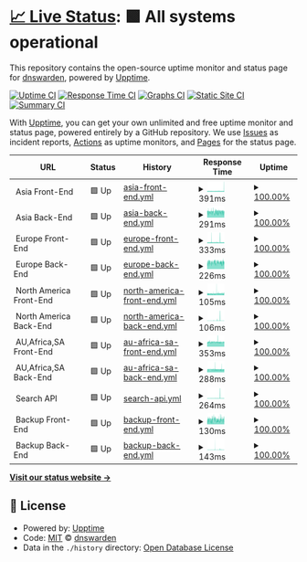 # [📈 Live Status](https://status.dnswarden.com): <!--live status--> **🟩 All systems operational**

This repository contains the open-source uptime monitor and status page for [dnswarden](https://dnswarden.com), powered by [Upptime](https://github.com/upptime/upptime).

[![Uptime CI](https://github.com/dnswarden/status/workflows/Uptime%20CI/badge.svg)](https://github.com/dnswarden/status/actions?query=workflow%3A%22Uptime+CI%22)
[![Response Time CI](https://github.com/dnswarden/status/workflows/Response%20Time%20CI/badge.svg)](https://github.com/dnswarden/status/actions?query=workflow%3A%22Response+Time+CI%22)
[![Graphs CI](https://github.com/dnswarden/status/workflows/Graphs%20CI/badge.svg)](https://github.com/dnswarden/status/actions?query=workflow%3A%22Graphs+CI%22)
[![Static Site CI](https://github.com/dnswarden/status/workflows/Static%20Site%20CI/badge.svg)](https://github.com/dnswarden/status/actions?query=workflow%3A%22Static+Site+CI%22)
[![Summary CI](https://github.com/dnswarden/status/workflows/Summary%20CI/badge.svg)](https://github.com/dnswarden/status/actions?query=workflow%3A%22Summary+CI%22)

With [Upptime](https://upptime.js.org), you can get your own unlimited and free uptime monitor and status page, powered entirely by a GitHub repository. We use [Issues](https://github.com/dnswarden/status/issues) as incident reports, [Actions](https://github.com/dnswarden/status/actions) as uptime monitors, and [Pages](https://status.dnswarden.com) for the status page.

<!--start: status pages-->
<!-- This summary is generated by Upptime (https://github.com/upptime/upptime) -->
<!-- Do not edit this manually, your changes will be overwritten -->
<!-- prettier-ignore -->
| URL | Status | History | Response Time | Uptime |
| --- | ------ | ------- | ------------- | ------ |
| <img alt="" src="https://icons.duckduckgo.com/ip3/null.ico" height="13"> Asia Front-End | 🟩 Up | [asia-front-end.yml](https://github.com/dnswarden/status/commits/HEAD/history/asia-front-end.yml) | <details><summary><img alt="Response time graph" src="./graphs/asia-front-end/response-time-week.png" height="20"> 391ms</summary><br><a href="https://status.dnswarden.com/history/asia-front-end"><img alt="Response time 378" src="https://img.shields.io/endpoint?url=https%3A%2F%2Fraw.githubusercontent.com%2Fdnswarden%2Fstatus%2FHEAD%2Fapi%2Fasia-front-end%2Fresponse-time.json"></a><br><a href="https://status.dnswarden.com/history/asia-front-end"><img alt="24-hour response time 536" src="https://img.shields.io/endpoint?url=https%3A%2F%2Fraw.githubusercontent.com%2Fdnswarden%2Fstatus%2FHEAD%2Fapi%2Fasia-front-end%2Fresponse-time-day.json"></a><br><a href="https://status.dnswarden.com/history/asia-front-end"><img alt="7-day response time 391" src="https://img.shields.io/endpoint?url=https%3A%2F%2Fraw.githubusercontent.com%2Fdnswarden%2Fstatus%2FHEAD%2Fapi%2Fasia-front-end%2Fresponse-time-week.json"></a><br><a href="https://status.dnswarden.com/history/asia-front-end"><img alt="30-day response time 378" src="https://img.shields.io/endpoint?url=https%3A%2F%2Fraw.githubusercontent.com%2Fdnswarden%2Fstatus%2FHEAD%2Fapi%2Fasia-front-end%2Fresponse-time-month.json"></a><br><a href="https://status.dnswarden.com/history/asia-front-end"><img alt="1-year response time 378" src="https://img.shields.io/endpoint?url=https%3A%2F%2Fraw.githubusercontent.com%2Fdnswarden%2Fstatus%2FHEAD%2Fapi%2Fasia-front-end%2Fresponse-time-year.json"></a></details> | <details><summary><a href="https://status.dnswarden.com/history/asia-front-end">100.00%</a></summary><a href="https://status.dnswarden.com/history/asia-front-end"><img alt="All-time uptime 100.00%" src="https://img.shields.io/endpoint?url=https%3A%2F%2Fraw.githubusercontent.com%2Fdnswarden%2Fstatus%2FHEAD%2Fapi%2Fasia-front-end%2Fuptime.json"></a><br><a href="https://status.dnswarden.com/history/asia-front-end"><img alt="24-hour uptime 100.00%" src="https://img.shields.io/endpoint?url=https%3A%2F%2Fraw.githubusercontent.com%2Fdnswarden%2Fstatus%2FHEAD%2Fapi%2Fasia-front-end%2Fuptime-day.json"></a><br><a href="https://status.dnswarden.com/history/asia-front-end"><img alt="7-day uptime 100.00%" src="https://img.shields.io/endpoint?url=https%3A%2F%2Fraw.githubusercontent.com%2Fdnswarden%2Fstatus%2FHEAD%2Fapi%2Fasia-front-end%2Fuptime-week.json"></a><br><a href="https://status.dnswarden.com/history/asia-front-end"><img alt="30-day uptime 100.00%" src="https://img.shields.io/endpoint?url=https%3A%2F%2Fraw.githubusercontent.com%2Fdnswarden%2Fstatus%2FHEAD%2Fapi%2Fasia-front-end%2Fuptime-month.json"></a><br><a href="https://status.dnswarden.com/history/asia-front-end"><img alt="1-year uptime 100.00%" src="https://img.shields.io/endpoint?url=https%3A%2F%2Fraw.githubusercontent.com%2Fdnswarden%2Fstatus%2FHEAD%2Fapi%2Fasia-front-end%2Fuptime-year.json"></a></details>
| <img alt="" src="https://icons.duckduckgo.com/ip3/null.ico" height="13"> Asia Back-End | 🟩 Up | [asia-back-end.yml](https://github.com/dnswarden/status/commits/HEAD/history/asia-back-end.yml) | <details><summary><img alt="Response time graph" src="./graphs/asia-back-end/response-time-week.png" height="20"> 291ms</summary><br><a href="https://status.dnswarden.com/history/asia-back-end"><img alt="Response time 298" src="https://img.shields.io/endpoint?url=https%3A%2F%2Fraw.githubusercontent.com%2Fdnswarden%2Fstatus%2FHEAD%2Fapi%2Fasia-back-end%2Fresponse-time.json"></a><br><a href="https://status.dnswarden.com/history/asia-back-end"><img alt="24-hour response time 284" src="https://img.shields.io/endpoint?url=https%3A%2F%2Fraw.githubusercontent.com%2Fdnswarden%2Fstatus%2FHEAD%2Fapi%2Fasia-back-end%2Fresponse-time-day.json"></a><br><a href="https://status.dnswarden.com/history/asia-back-end"><img alt="7-day response time 291" src="https://img.shields.io/endpoint?url=https%3A%2F%2Fraw.githubusercontent.com%2Fdnswarden%2Fstatus%2FHEAD%2Fapi%2Fasia-back-end%2Fresponse-time-week.json"></a><br><a href="https://status.dnswarden.com/history/asia-back-end"><img alt="30-day response time 298" src="https://img.shields.io/endpoint?url=https%3A%2F%2Fraw.githubusercontent.com%2Fdnswarden%2Fstatus%2FHEAD%2Fapi%2Fasia-back-end%2Fresponse-time-month.json"></a><br><a href="https://status.dnswarden.com/history/asia-back-end"><img alt="1-year response time 298" src="https://img.shields.io/endpoint?url=https%3A%2F%2Fraw.githubusercontent.com%2Fdnswarden%2Fstatus%2FHEAD%2Fapi%2Fasia-back-end%2Fresponse-time-year.json"></a></details> | <details><summary><a href="https://status.dnswarden.com/history/asia-back-end">100.00%</a></summary><a href="https://status.dnswarden.com/history/asia-back-end"><img alt="All-time uptime 100.00%" src="https://img.shields.io/endpoint?url=https%3A%2F%2Fraw.githubusercontent.com%2Fdnswarden%2Fstatus%2FHEAD%2Fapi%2Fasia-back-end%2Fuptime.json"></a><br><a href="https://status.dnswarden.com/history/asia-back-end"><img alt="24-hour uptime 100.00%" src="https://img.shields.io/endpoint?url=https%3A%2F%2Fraw.githubusercontent.com%2Fdnswarden%2Fstatus%2FHEAD%2Fapi%2Fasia-back-end%2Fuptime-day.json"></a><br><a href="https://status.dnswarden.com/history/asia-back-end"><img alt="7-day uptime 100.00%" src="https://img.shields.io/endpoint?url=https%3A%2F%2Fraw.githubusercontent.com%2Fdnswarden%2Fstatus%2FHEAD%2Fapi%2Fasia-back-end%2Fuptime-week.json"></a><br><a href="https://status.dnswarden.com/history/asia-back-end"><img alt="30-day uptime 100.00%" src="https://img.shields.io/endpoint?url=https%3A%2F%2Fraw.githubusercontent.com%2Fdnswarden%2Fstatus%2FHEAD%2Fapi%2Fasia-back-end%2Fuptime-month.json"></a><br><a href="https://status.dnswarden.com/history/asia-back-end"><img alt="1-year uptime 100.00%" src="https://img.shields.io/endpoint?url=https%3A%2F%2Fraw.githubusercontent.com%2Fdnswarden%2Fstatus%2FHEAD%2Fapi%2Fasia-back-end%2Fuptime-year.json"></a></details>
| <img alt="" src="https://icons.duckduckgo.com/ip3/null.ico" height="13"> Europe Front-End | 🟩 Up | [europe-front-end.yml](https://github.com/dnswarden/status/commits/HEAD/history/europe-front-end.yml) | <details><summary><img alt="Response time graph" src="./graphs/europe-front-end/response-time-week.png" height="20"> 333ms</summary><br><a href="https://status.dnswarden.com/history/europe-front-end"><img alt="Response time 308" src="https://img.shields.io/endpoint?url=https%3A%2F%2Fraw.githubusercontent.com%2Fdnswarden%2Fstatus%2FHEAD%2Fapi%2Feurope-front-end%2Fresponse-time.json"></a><br><a href="https://status.dnswarden.com/history/europe-front-end"><img alt="24-hour response time 282" src="https://img.shields.io/endpoint?url=https%3A%2F%2Fraw.githubusercontent.com%2Fdnswarden%2Fstatus%2FHEAD%2Fapi%2Feurope-front-end%2Fresponse-time-day.json"></a><br><a href="https://status.dnswarden.com/history/europe-front-end"><img alt="7-day response time 333" src="https://img.shields.io/endpoint?url=https%3A%2F%2Fraw.githubusercontent.com%2Fdnswarden%2Fstatus%2FHEAD%2Fapi%2Feurope-front-end%2Fresponse-time-week.json"></a><br><a href="https://status.dnswarden.com/history/europe-front-end"><img alt="30-day response time 308" src="https://img.shields.io/endpoint?url=https%3A%2F%2Fraw.githubusercontent.com%2Fdnswarden%2Fstatus%2FHEAD%2Fapi%2Feurope-front-end%2Fresponse-time-month.json"></a><br><a href="https://status.dnswarden.com/history/europe-front-end"><img alt="1-year response time 308" src="https://img.shields.io/endpoint?url=https%3A%2F%2Fraw.githubusercontent.com%2Fdnswarden%2Fstatus%2FHEAD%2Fapi%2Feurope-front-end%2Fresponse-time-year.json"></a></details> | <details><summary><a href="https://status.dnswarden.com/history/europe-front-end">100.00%</a></summary><a href="https://status.dnswarden.com/history/europe-front-end"><img alt="All-time uptime 100.00%" src="https://img.shields.io/endpoint?url=https%3A%2F%2Fraw.githubusercontent.com%2Fdnswarden%2Fstatus%2FHEAD%2Fapi%2Feurope-front-end%2Fuptime.json"></a><br><a href="https://status.dnswarden.com/history/europe-front-end"><img alt="24-hour uptime 100.00%" src="https://img.shields.io/endpoint?url=https%3A%2F%2Fraw.githubusercontent.com%2Fdnswarden%2Fstatus%2FHEAD%2Fapi%2Feurope-front-end%2Fuptime-day.json"></a><br><a href="https://status.dnswarden.com/history/europe-front-end"><img alt="7-day uptime 100.00%" src="https://img.shields.io/endpoint?url=https%3A%2F%2Fraw.githubusercontent.com%2Fdnswarden%2Fstatus%2FHEAD%2Fapi%2Feurope-front-end%2Fuptime-week.json"></a><br><a href="https://status.dnswarden.com/history/europe-front-end"><img alt="30-day uptime 100.00%" src="https://img.shields.io/endpoint?url=https%3A%2F%2Fraw.githubusercontent.com%2Fdnswarden%2Fstatus%2FHEAD%2Fapi%2Feurope-front-end%2Fuptime-month.json"></a><br><a href="https://status.dnswarden.com/history/europe-front-end"><img alt="1-year uptime 100.00%" src="https://img.shields.io/endpoint?url=https%3A%2F%2Fraw.githubusercontent.com%2Fdnswarden%2Fstatus%2FHEAD%2Fapi%2Feurope-front-end%2Fuptime-year.json"></a></details>
| <img alt="" src="https://icons.duckduckgo.com/ip3/null.ico" height="13"> Europe Back-End | 🟩 Up | [europe-back-end.yml](https://github.com/dnswarden/status/commits/HEAD/history/europe-back-end.yml) | <details><summary><img alt="Response time graph" src="./graphs/europe-back-end/response-time-week.png" height="20"> 226ms</summary><br><a href="https://status.dnswarden.com/history/europe-back-end"><img alt="Response time 222" src="https://img.shields.io/endpoint?url=https%3A%2F%2Fraw.githubusercontent.com%2Fdnswarden%2Fstatus%2FHEAD%2Fapi%2Feurope-back-end%2Fresponse-time.json"></a><br><a href="https://status.dnswarden.com/history/europe-back-end"><img alt="24-hour response time 223" src="https://img.shields.io/endpoint?url=https%3A%2F%2Fraw.githubusercontent.com%2Fdnswarden%2Fstatus%2FHEAD%2Fapi%2Feurope-back-end%2Fresponse-time-day.json"></a><br><a href="https://status.dnswarden.com/history/europe-back-end"><img alt="7-day response time 226" src="https://img.shields.io/endpoint?url=https%3A%2F%2Fraw.githubusercontent.com%2Fdnswarden%2Fstatus%2FHEAD%2Fapi%2Feurope-back-end%2Fresponse-time-week.json"></a><br><a href="https://status.dnswarden.com/history/europe-back-end"><img alt="30-day response time 222" src="https://img.shields.io/endpoint?url=https%3A%2F%2Fraw.githubusercontent.com%2Fdnswarden%2Fstatus%2FHEAD%2Fapi%2Feurope-back-end%2Fresponse-time-month.json"></a><br><a href="https://status.dnswarden.com/history/europe-back-end"><img alt="1-year response time 222" src="https://img.shields.io/endpoint?url=https%3A%2F%2Fraw.githubusercontent.com%2Fdnswarden%2Fstatus%2FHEAD%2Fapi%2Feurope-back-end%2Fresponse-time-year.json"></a></details> | <details><summary><a href="https://status.dnswarden.com/history/europe-back-end">100.00%</a></summary><a href="https://status.dnswarden.com/history/europe-back-end"><img alt="All-time uptime 100.00%" src="https://img.shields.io/endpoint?url=https%3A%2F%2Fraw.githubusercontent.com%2Fdnswarden%2Fstatus%2FHEAD%2Fapi%2Feurope-back-end%2Fuptime.json"></a><br><a href="https://status.dnswarden.com/history/europe-back-end"><img alt="24-hour uptime 100.00%" src="https://img.shields.io/endpoint?url=https%3A%2F%2Fraw.githubusercontent.com%2Fdnswarden%2Fstatus%2FHEAD%2Fapi%2Feurope-back-end%2Fuptime-day.json"></a><br><a href="https://status.dnswarden.com/history/europe-back-end"><img alt="7-day uptime 100.00%" src="https://img.shields.io/endpoint?url=https%3A%2F%2Fraw.githubusercontent.com%2Fdnswarden%2Fstatus%2FHEAD%2Fapi%2Feurope-back-end%2Fuptime-week.json"></a><br><a href="https://status.dnswarden.com/history/europe-back-end"><img alt="30-day uptime 100.00%" src="https://img.shields.io/endpoint?url=https%3A%2F%2Fraw.githubusercontent.com%2Fdnswarden%2Fstatus%2FHEAD%2Fapi%2Feurope-back-end%2Fuptime-month.json"></a><br><a href="https://status.dnswarden.com/history/europe-back-end"><img alt="1-year uptime 100.00%" src="https://img.shields.io/endpoint?url=https%3A%2F%2Fraw.githubusercontent.com%2Fdnswarden%2Fstatus%2FHEAD%2Fapi%2Feurope-back-end%2Fuptime-year.json"></a></details>
| <img alt="" src="https://icons.duckduckgo.com/ip3/null.ico" height="13"> North America Front-End | 🟩 Up | [north-america-front-end.yml](https://github.com/dnswarden/status/commits/HEAD/history/north-america-front-end.yml) | <details><summary><img alt="Response time graph" src="./graphs/north-america-front-end/response-time-week.png" height="20"> 105ms</summary><br><a href="https://status.dnswarden.com/history/north-america-front-end"><img alt="Response time 99" src="https://img.shields.io/endpoint?url=https%3A%2F%2Fraw.githubusercontent.com%2Fdnswarden%2Fstatus%2FHEAD%2Fapi%2Fnorth-america-front-end%2Fresponse-time.json"></a><br><a href="https://status.dnswarden.com/history/north-america-front-end"><img alt="24-hour response time 97" src="https://img.shields.io/endpoint?url=https%3A%2F%2Fraw.githubusercontent.com%2Fdnswarden%2Fstatus%2FHEAD%2Fapi%2Fnorth-america-front-end%2Fresponse-time-day.json"></a><br><a href="https://status.dnswarden.com/history/north-america-front-end"><img alt="7-day response time 105" src="https://img.shields.io/endpoint?url=https%3A%2F%2Fraw.githubusercontent.com%2Fdnswarden%2Fstatus%2FHEAD%2Fapi%2Fnorth-america-front-end%2Fresponse-time-week.json"></a><br><a href="https://status.dnswarden.com/history/north-america-front-end"><img alt="30-day response time 99" src="https://img.shields.io/endpoint?url=https%3A%2F%2Fraw.githubusercontent.com%2Fdnswarden%2Fstatus%2FHEAD%2Fapi%2Fnorth-america-front-end%2Fresponse-time-month.json"></a><br><a href="https://status.dnswarden.com/history/north-america-front-end"><img alt="1-year response time 99" src="https://img.shields.io/endpoint?url=https%3A%2F%2Fraw.githubusercontent.com%2Fdnswarden%2Fstatus%2FHEAD%2Fapi%2Fnorth-america-front-end%2Fresponse-time-year.json"></a></details> | <details><summary><a href="https://status.dnswarden.com/history/north-america-front-end">100.00%</a></summary><a href="https://status.dnswarden.com/history/north-america-front-end"><img alt="All-time uptime 100.00%" src="https://img.shields.io/endpoint?url=https%3A%2F%2Fraw.githubusercontent.com%2Fdnswarden%2Fstatus%2FHEAD%2Fapi%2Fnorth-america-front-end%2Fuptime.json"></a><br><a href="https://status.dnswarden.com/history/north-america-front-end"><img alt="24-hour uptime 100.00%" src="https://img.shields.io/endpoint?url=https%3A%2F%2Fraw.githubusercontent.com%2Fdnswarden%2Fstatus%2FHEAD%2Fapi%2Fnorth-america-front-end%2Fuptime-day.json"></a><br><a href="https://status.dnswarden.com/history/north-america-front-end"><img alt="7-day uptime 100.00%" src="https://img.shields.io/endpoint?url=https%3A%2F%2Fraw.githubusercontent.com%2Fdnswarden%2Fstatus%2FHEAD%2Fapi%2Fnorth-america-front-end%2Fuptime-week.json"></a><br><a href="https://status.dnswarden.com/history/north-america-front-end"><img alt="30-day uptime 100.00%" src="https://img.shields.io/endpoint?url=https%3A%2F%2Fraw.githubusercontent.com%2Fdnswarden%2Fstatus%2FHEAD%2Fapi%2Fnorth-america-front-end%2Fuptime-month.json"></a><br><a href="https://status.dnswarden.com/history/north-america-front-end"><img alt="1-year uptime 100.00%" src="https://img.shields.io/endpoint?url=https%3A%2F%2Fraw.githubusercontent.com%2Fdnswarden%2Fstatus%2FHEAD%2Fapi%2Fnorth-america-front-end%2Fuptime-year.json"></a></details>
| <img alt="" src="https://icons.duckduckgo.com/ip3/null.ico" height="13"> North America Back-End | 🟩 Up | [north-america-back-end.yml](https://github.com/dnswarden/status/commits/HEAD/history/north-america-back-end.yml) | <details><summary><img alt="Response time graph" src="./graphs/north-america-back-end/response-time-week.png" height="20"> 106ms</summary><br><a href="https://status.dnswarden.com/history/north-america-back-end"><img alt="Response time 74" src="https://img.shields.io/endpoint?url=https%3A%2F%2Fraw.githubusercontent.com%2Fdnswarden%2Fstatus%2FHEAD%2Fapi%2Fnorth-america-back-end%2Fresponse-time.json"></a><br><a href="https://status.dnswarden.com/history/north-america-back-end"><img alt="24-hour response time 62" src="https://img.shields.io/endpoint?url=https%3A%2F%2Fraw.githubusercontent.com%2Fdnswarden%2Fstatus%2FHEAD%2Fapi%2Fnorth-america-back-end%2Fresponse-time-day.json"></a><br><a href="https://status.dnswarden.com/history/north-america-back-end"><img alt="7-day response time 106" src="https://img.shields.io/endpoint?url=https%3A%2F%2Fraw.githubusercontent.com%2Fdnswarden%2Fstatus%2FHEAD%2Fapi%2Fnorth-america-back-end%2Fresponse-time-week.json"></a><br><a href="https://status.dnswarden.com/history/north-america-back-end"><img alt="30-day response time 74" src="https://img.shields.io/endpoint?url=https%3A%2F%2Fraw.githubusercontent.com%2Fdnswarden%2Fstatus%2FHEAD%2Fapi%2Fnorth-america-back-end%2Fresponse-time-month.json"></a><br><a href="https://status.dnswarden.com/history/north-america-back-end"><img alt="1-year response time 74" src="https://img.shields.io/endpoint?url=https%3A%2F%2Fraw.githubusercontent.com%2Fdnswarden%2Fstatus%2FHEAD%2Fapi%2Fnorth-america-back-end%2Fresponse-time-year.json"></a></details> | <details><summary><a href="https://status.dnswarden.com/history/north-america-back-end">100.00%</a></summary><a href="https://status.dnswarden.com/history/north-america-back-end"><img alt="All-time uptime 100.00%" src="https://img.shields.io/endpoint?url=https%3A%2F%2Fraw.githubusercontent.com%2Fdnswarden%2Fstatus%2FHEAD%2Fapi%2Fnorth-america-back-end%2Fuptime.json"></a><br><a href="https://status.dnswarden.com/history/north-america-back-end"><img alt="24-hour uptime 100.00%" src="https://img.shields.io/endpoint?url=https%3A%2F%2Fraw.githubusercontent.com%2Fdnswarden%2Fstatus%2FHEAD%2Fapi%2Fnorth-america-back-end%2Fuptime-day.json"></a><br><a href="https://status.dnswarden.com/history/north-america-back-end"><img alt="7-day uptime 100.00%" src="https://img.shields.io/endpoint?url=https%3A%2F%2Fraw.githubusercontent.com%2Fdnswarden%2Fstatus%2FHEAD%2Fapi%2Fnorth-america-back-end%2Fuptime-week.json"></a><br><a href="https://status.dnswarden.com/history/north-america-back-end"><img alt="30-day uptime 100.00%" src="https://img.shields.io/endpoint?url=https%3A%2F%2Fraw.githubusercontent.com%2Fdnswarden%2Fstatus%2FHEAD%2Fapi%2Fnorth-america-back-end%2Fuptime-month.json"></a><br><a href="https://status.dnswarden.com/history/north-america-back-end"><img alt="1-year uptime 100.00%" src="https://img.shields.io/endpoint?url=https%3A%2F%2Fraw.githubusercontent.com%2Fdnswarden%2Fstatus%2FHEAD%2Fapi%2Fnorth-america-back-end%2Fuptime-year.json"></a></details>
| <img alt="" src="https://icons.duckduckgo.com/ip3/null.ico" height="13"> AU,Africa,SA Front-End | 🟩 Up | [au-africa-sa-front-end.yml](https://github.com/dnswarden/status/commits/HEAD/history/au-africa-sa-front-end.yml) | <details><summary><img alt="Response time graph" src="./graphs/au-africa-sa-front-end/response-time-week.png" height="20"> 353ms</summary><br><a href="https://status.dnswarden.com/history/au-africa-sa-front-end"><img alt="Response time 354" src="https://img.shields.io/endpoint?url=https%3A%2F%2Fraw.githubusercontent.com%2Fdnswarden%2Fstatus%2FHEAD%2Fapi%2Fau-africa-sa-front-end%2Fresponse-time.json"></a><br><a href="https://status.dnswarden.com/history/au-africa-sa-front-end"><img alt="24-hour response time 348" src="https://img.shields.io/endpoint?url=https%3A%2F%2Fraw.githubusercontent.com%2Fdnswarden%2Fstatus%2FHEAD%2Fapi%2Fau-africa-sa-front-end%2Fresponse-time-day.json"></a><br><a href="https://status.dnswarden.com/history/au-africa-sa-front-end"><img alt="7-day response time 353" src="https://img.shields.io/endpoint?url=https%3A%2F%2Fraw.githubusercontent.com%2Fdnswarden%2Fstatus%2FHEAD%2Fapi%2Fau-africa-sa-front-end%2Fresponse-time-week.json"></a><br><a href="https://status.dnswarden.com/history/au-africa-sa-front-end"><img alt="30-day response time 354" src="https://img.shields.io/endpoint?url=https%3A%2F%2Fraw.githubusercontent.com%2Fdnswarden%2Fstatus%2FHEAD%2Fapi%2Fau-africa-sa-front-end%2Fresponse-time-month.json"></a><br><a href="https://status.dnswarden.com/history/au-africa-sa-front-end"><img alt="1-year response time 354" src="https://img.shields.io/endpoint?url=https%3A%2F%2Fraw.githubusercontent.com%2Fdnswarden%2Fstatus%2FHEAD%2Fapi%2Fau-africa-sa-front-end%2Fresponse-time-year.json"></a></details> | <details><summary><a href="https://status.dnswarden.com/history/au-africa-sa-front-end">100.00%</a></summary><a href="https://status.dnswarden.com/history/au-africa-sa-front-end"><img alt="All-time uptime 100.00%" src="https://img.shields.io/endpoint?url=https%3A%2F%2Fraw.githubusercontent.com%2Fdnswarden%2Fstatus%2FHEAD%2Fapi%2Fau-africa-sa-front-end%2Fuptime.json"></a><br><a href="https://status.dnswarden.com/history/au-africa-sa-front-end"><img alt="24-hour uptime 100.00%" src="https://img.shields.io/endpoint?url=https%3A%2F%2Fraw.githubusercontent.com%2Fdnswarden%2Fstatus%2FHEAD%2Fapi%2Fau-africa-sa-front-end%2Fuptime-day.json"></a><br><a href="https://status.dnswarden.com/history/au-africa-sa-front-end"><img alt="7-day uptime 100.00%" src="https://img.shields.io/endpoint?url=https%3A%2F%2Fraw.githubusercontent.com%2Fdnswarden%2Fstatus%2FHEAD%2Fapi%2Fau-africa-sa-front-end%2Fuptime-week.json"></a><br><a href="https://status.dnswarden.com/history/au-africa-sa-front-end"><img alt="30-day uptime 100.00%" src="https://img.shields.io/endpoint?url=https%3A%2F%2Fraw.githubusercontent.com%2Fdnswarden%2Fstatus%2FHEAD%2Fapi%2Fau-africa-sa-front-end%2Fuptime-month.json"></a><br><a href="https://status.dnswarden.com/history/au-africa-sa-front-end"><img alt="1-year uptime 100.00%" src="https://img.shields.io/endpoint?url=https%3A%2F%2Fraw.githubusercontent.com%2Fdnswarden%2Fstatus%2FHEAD%2Fapi%2Fau-africa-sa-front-end%2Fuptime-year.json"></a></details>
| <img alt="" src="https://icons.duckduckgo.com/ip3/null.ico" height="13"> AU,Africa,SA Back-End | 🟩 Up | [au-africa-sa-back-end.yml](https://github.com/dnswarden/status/commits/HEAD/history/au-africa-sa-back-end.yml) | <details><summary><img alt="Response time graph" src="./graphs/au-africa-sa-back-end/response-time-week.png" height="20"> 288ms</summary><br><a href="https://status.dnswarden.com/history/au-africa-sa-back-end"><img alt="Response time 287" src="https://img.shields.io/endpoint?url=https%3A%2F%2Fraw.githubusercontent.com%2Fdnswarden%2Fstatus%2FHEAD%2Fapi%2Fau-africa-sa-back-end%2Fresponse-time.json"></a><br><a href="https://status.dnswarden.com/history/au-africa-sa-back-end"><img alt="24-hour response time 265" src="https://img.shields.io/endpoint?url=https%3A%2F%2Fraw.githubusercontent.com%2Fdnswarden%2Fstatus%2FHEAD%2Fapi%2Fau-africa-sa-back-end%2Fresponse-time-day.json"></a><br><a href="https://status.dnswarden.com/history/au-africa-sa-back-end"><img alt="7-day response time 288" src="https://img.shields.io/endpoint?url=https%3A%2F%2Fraw.githubusercontent.com%2Fdnswarden%2Fstatus%2FHEAD%2Fapi%2Fau-africa-sa-back-end%2Fresponse-time-week.json"></a><br><a href="https://status.dnswarden.com/history/au-africa-sa-back-end"><img alt="30-day response time 287" src="https://img.shields.io/endpoint?url=https%3A%2F%2Fraw.githubusercontent.com%2Fdnswarden%2Fstatus%2FHEAD%2Fapi%2Fau-africa-sa-back-end%2Fresponse-time-month.json"></a><br><a href="https://status.dnswarden.com/history/au-africa-sa-back-end"><img alt="1-year response time 287" src="https://img.shields.io/endpoint?url=https%3A%2F%2Fraw.githubusercontent.com%2Fdnswarden%2Fstatus%2FHEAD%2Fapi%2Fau-africa-sa-back-end%2Fresponse-time-year.json"></a></details> | <details><summary><a href="https://status.dnswarden.com/history/au-africa-sa-back-end">100.00%</a></summary><a href="https://status.dnswarden.com/history/au-africa-sa-back-end"><img alt="All-time uptime 100.00%" src="https://img.shields.io/endpoint?url=https%3A%2F%2Fraw.githubusercontent.com%2Fdnswarden%2Fstatus%2FHEAD%2Fapi%2Fau-africa-sa-back-end%2Fuptime.json"></a><br><a href="https://status.dnswarden.com/history/au-africa-sa-back-end"><img alt="24-hour uptime 100.00%" src="https://img.shields.io/endpoint?url=https%3A%2F%2Fraw.githubusercontent.com%2Fdnswarden%2Fstatus%2FHEAD%2Fapi%2Fau-africa-sa-back-end%2Fuptime-day.json"></a><br><a href="https://status.dnswarden.com/history/au-africa-sa-back-end"><img alt="7-day uptime 100.00%" src="https://img.shields.io/endpoint?url=https%3A%2F%2Fraw.githubusercontent.com%2Fdnswarden%2Fstatus%2FHEAD%2Fapi%2Fau-africa-sa-back-end%2Fuptime-week.json"></a><br><a href="https://status.dnswarden.com/history/au-africa-sa-back-end"><img alt="30-day uptime 100.00%" src="https://img.shields.io/endpoint?url=https%3A%2F%2Fraw.githubusercontent.com%2Fdnswarden%2Fstatus%2FHEAD%2Fapi%2Fau-africa-sa-back-end%2Fuptime-month.json"></a><br><a href="https://status.dnswarden.com/history/au-africa-sa-back-end"><img alt="1-year uptime 100.00%" src="https://img.shields.io/endpoint?url=https%3A%2F%2Fraw.githubusercontent.com%2Fdnswarden%2Fstatus%2FHEAD%2Fapi%2Fau-africa-sa-back-end%2Fuptime-year.json"></a></details>
| <img alt="" src="https://icons.duckduckgo.com/ip3/null.ico" height="13"> Search API | 🟩 Up | [search-api.yml](https://github.com/dnswarden/status/commits/HEAD/history/search-api.yml) | <details><summary><img alt="Response time graph" src="./graphs/search-api/response-time-week.png" height="20"> 264ms</summary><br><a href="https://status.dnswarden.com/history/search-api"><img alt="Response time 234" src="https://img.shields.io/endpoint?url=https%3A%2F%2Fraw.githubusercontent.com%2Fdnswarden%2Fstatus%2FHEAD%2Fapi%2Fsearch-api%2Fresponse-time.json"></a><br><a href="https://status.dnswarden.com/history/search-api"><img alt="24-hour response time 226" src="https://img.shields.io/endpoint?url=https%3A%2F%2Fraw.githubusercontent.com%2Fdnswarden%2Fstatus%2FHEAD%2Fapi%2Fsearch-api%2Fresponse-time-day.json"></a><br><a href="https://status.dnswarden.com/history/search-api"><img alt="7-day response time 264" src="https://img.shields.io/endpoint?url=https%3A%2F%2Fraw.githubusercontent.com%2Fdnswarden%2Fstatus%2FHEAD%2Fapi%2Fsearch-api%2Fresponse-time-week.json"></a><br><a href="https://status.dnswarden.com/history/search-api"><img alt="30-day response time 234" src="https://img.shields.io/endpoint?url=https%3A%2F%2Fraw.githubusercontent.com%2Fdnswarden%2Fstatus%2FHEAD%2Fapi%2Fsearch-api%2Fresponse-time-month.json"></a><br><a href="https://status.dnswarden.com/history/search-api"><img alt="1-year response time 234" src="https://img.shields.io/endpoint?url=https%3A%2F%2Fraw.githubusercontent.com%2Fdnswarden%2Fstatus%2FHEAD%2Fapi%2Fsearch-api%2Fresponse-time-year.json"></a></details> | <details><summary><a href="https://status.dnswarden.com/history/search-api">100.00%</a></summary><a href="https://status.dnswarden.com/history/search-api"><img alt="All-time uptime 100.00%" src="https://img.shields.io/endpoint?url=https%3A%2F%2Fraw.githubusercontent.com%2Fdnswarden%2Fstatus%2FHEAD%2Fapi%2Fsearch-api%2Fuptime.json"></a><br><a href="https://status.dnswarden.com/history/search-api"><img alt="24-hour uptime 100.00%" src="https://img.shields.io/endpoint?url=https%3A%2F%2Fraw.githubusercontent.com%2Fdnswarden%2Fstatus%2FHEAD%2Fapi%2Fsearch-api%2Fuptime-day.json"></a><br><a href="https://status.dnswarden.com/history/search-api"><img alt="7-day uptime 100.00%" src="https://img.shields.io/endpoint?url=https%3A%2F%2Fraw.githubusercontent.com%2Fdnswarden%2Fstatus%2FHEAD%2Fapi%2Fsearch-api%2Fuptime-week.json"></a><br><a href="https://status.dnswarden.com/history/search-api"><img alt="30-day uptime 100.00%" src="https://img.shields.io/endpoint?url=https%3A%2F%2Fraw.githubusercontent.com%2Fdnswarden%2Fstatus%2FHEAD%2Fapi%2Fsearch-api%2Fuptime-month.json"></a><br><a href="https://status.dnswarden.com/history/search-api"><img alt="1-year uptime 100.00%" src="https://img.shields.io/endpoint?url=https%3A%2F%2Fraw.githubusercontent.com%2Fdnswarden%2Fstatus%2FHEAD%2Fapi%2Fsearch-api%2Fuptime-year.json"></a></details>
| <img alt="" src="https://icons.duckduckgo.com/ip3/null.ico" height="13"> Backup Front-End | 🟩 Up | [backup-front-end.yml](https://github.com/dnswarden/status/commits/HEAD/history/backup-front-end.yml) | <details><summary><img alt="Response time graph" src="./graphs/backup-front-end/response-time-week.png" height="20"> 130ms</summary><br><a href="https://status.dnswarden.com/history/backup-front-end"><img alt="Response time 128" src="https://img.shields.io/endpoint?url=https%3A%2F%2Fraw.githubusercontent.com%2Fdnswarden%2Fstatus%2FHEAD%2Fapi%2Fbackup-front-end%2Fresponse-time.json"></a><br><a href="https://status.dnswarden.com/history/backup-front-end"><img alt="24-hour response time 130" src="https://img.shields.io/endpoint?url=https%3A%2F%2Fraw.githubusercontent.com%2Fdnswarden%2Fstatus%2FHEAD%2Fapi%2Fbackup-front-end%2Fresponse-time-day.json"></a><br><a href="https://status.dnswarden.com/history/backup-front-end"><img alt="7-day response time 130" src="https://img.shields.io/endpoint?url=https%3A%2F%2Fraw.githubusercontent.com%2Fdnswarden%2Fstatus%2FHEAD%2Fapi%2Fbackup-front-end%2Fresponse-time-week.json"></a><br><a href="https://status.dnswarden.com/history/backup-front-end"><img alt="30-day response time 128" src="https://img.shields.io/endpoint?url=https%3A%2F%2Fraw.githubusercontent.com%2Fdnswarden%2Fstatus%2FHEAD%2Fapi%2Fbackup-front-end%2Fresponse-time-month.json"></a><br><a href="https://status.dnswarden.com/history/backup-front-end"><img alt="1-year response time 128" src="https://img.shields.io/endpoint?url=https%3A%2F%2Fraw.githubusercontent.com%2Fdnswarden%2Fstatus%2FHEAD%2Fapi%2Fbackup-front-end%2Fresponse-time-year.json"></a></details> | <details><summary><a href="https://status.dnswarden.com/history/backup-front-end">100.00%</a></summary><a href="https://status.dnswarden.com/history/backup-front-end"><img alt="All-time uptime 100.00%" src="https://img.shields.io/endpoint?url=https%3A%2F%2Fraw.githubusercontent.com%2Fdnswarden%2Fstatus%2FHEAD%2Fapi%2Fbackup-front-end%2Fuptime.json"></a><br><a href="https://status.dnswarden.com/history/backup-front-end"><img alt="24-hour uptime 100.00%" src="https://img.shields.io/endpoint?url=https%3A%2F%2Fraw.githubusercontent.com%2Fdnswarden%2Fstatus%2FHEAD%2Fapi%2Fbackup-front-end%2Fuptime-day.json"></a><br><a href="https://status.dnswarden.com/history/backup-front-end"><img alt="7-day uptime 100.00%" src="https://img.shields.io/endpoint?url=https%3A%2F%2Fraw.githubusercontent.com%2Fdnswarden%2Fstatus%2FHEAD%2Fapi%2Fbackup-front-end%2Fuptime-week.json"></a><br><a href="https://status.dnswarden.com/history/backup-front-end"><img alt="30-day uptime 100.00%" src="https://img.shields.io/endpoint?url=https%3A%2F%2Fraw.githubusercontent.com%2Fdnswarden%2Fstatus%2FHEAD%2Fapi%2Fbackup-front-end%2Fuptime-month.json"></a><br><a href="https://status.dnswarden.com/history/backup-front-end"><img alt="1-year uptime 100.00%" src="https://img.shields.io/endpoint?url=https%3A%2F%2Fraw.githubusercontent.com%2Fdnswarden%2Fstatus%2FHEAD%2Fapi%2Fbackup-front-end%2Fuptime-year.json"></a></details>
| <img alt="" src="https://icons.duckduckgo.com/ip3/null.ico" height="13"> Backup Back-End | 🟩 Up | [backup-back-end.yml](https://github.com/dnswarden/status/commits/HEAD/history/backup-back-end.yml) | <details><summary><img alt="Response time graph" src="./graphs/backup-back-end/response-time-week.png" height="20"> 143ms</summary><br><a href="https://status.dnswarden.com/history/backup-back-end"><img alt="Response time 118" src="https://img.shields.io/endpoint?url=https%3A%2F%2Fraw.githubusercontent.com%2Fdnswarden%2Fstatus%2FHEAD%2Fapi%2Fbackup-back-end%2Fresponse-time.json"></a><br><a href="https://status.dnswarden.com/history/backup-back-end"><img alt="24-hour response time 90" src="https://img.shields.io/endpoint?url=https%3A%2F%2Fraw.githubusercontent.com%2Fdnswarden%2Fstatus%2FHEAD%2Fapi%2Fbackup-back-end%2Fresponse-time-day.json"></a><br><a href="https://status.dnswarden.com/history/backup-back-end"><img alt="7-day response time 143" src="https://img.shields.io/endpoint?url=https%3A%2F%2Fraw.githubusercontent.com%2Fdnswarden%2Fstatus%2FHEAD%2Fapi%2Fbackup-back-end%2Fresponse-time-week.json"></a><br><a href="https://status.dnswarden.com/history/backup-back-end"><img alt="30-day response time 118" src="https://img.shields.io/endpoint?url=https%3A%2F%2Fraw.githubusercontent.com%2Fdnswarden%2Fstatus%2FHEAD%2Fapi%2Fbackup-back-end%2Fresponse-time-month.json"></a><br><a href="https://status.dnswarden.com/history/backup-back-end"><img alt="1-year response time 118" src="https://img.shields.io/endpoint?url=https%3A%2F%2Fraw.githubusercontent.com%2Fdnswarden%2Fstatus%2FHEAD%2Fapi%2Fbackup-back-end%2Fresponse-time-year.json"></a></details> | <details><summary><a href="https://status.dnswarden.com/history/backup-back-end">100.00%</a></summary><a href="https://status.dnswarden.com/history/backup-back-end"><img alt="All-time uptime 100.00%" src="https://img.shields.io/endpoint?url=https%3A%2F%2Fraw.githubusercontent.com%2Fdnswarden%2Fstatus%2FHEAD%2Fapi%2Fbackup-back-end%2Fuptime.json"></a><br><a href="https://status.dnswarden.com/history/backup-back-end"><img alt="24-hour uptime 100.00%" src="https://img.shields.io/endpoint?url=https%3A%2F%2Fraw.githubusercontent.com%2Fdnswarden%2Fstatus%2FHEAD%2Fapi%2Fbackup-back-end%2Fuptime-day.json"></a><br><a href="https://status.dnswarden.com/history/backup-back-end"><img alt="7-day uptime 100.00%" src="https://img.shields.io/endpoint?url=https%3A%2F%2Fraw.githubusercontent.com%2Fdnswarden%2Fstatus%2FHEAD%2Fapi%2Fbackup-back-end%2Fuptime-week.json"></a><br><a href="https://status.dnswarden.com/history/backup-back-end"><img alt="30-day uptime 100.00%" src="https://img.shields.io/endpoint?url=https%3A%2F%2Fraw.githubusercontent.com%2Fdnswarden%2Fstatus%2FHEAD%2Fapi%2Fbackup-back-end%2Fuptime-month.json"></a><br><a href="https://status.dnswarden.com/history/backup-back-end"><img alt="1-year uptime 100.00%" src="https://img.shields.io/endpoint?url=https%3A%2F%2Fraw.githubusercontent.com%2Fdnswarden%2Fstatus%2FHEAD%2Fapi%2Fbackup-back-end%2Fuptime-year.json"></a></details>

<!--end: status pages-->

[**Visit our status website →**](https://status.dnswarden.com)

## 📄 License

- Powered by: [Upptime](https://github.com/upptime/upptime)
- Code: [MIT](./LICENSE) © [dnswarden](https://dnswarden.com)
- Data in the `./history` directory: [Open Database License](https://opendatacommons.org/licenses/odbl/1-0/)

